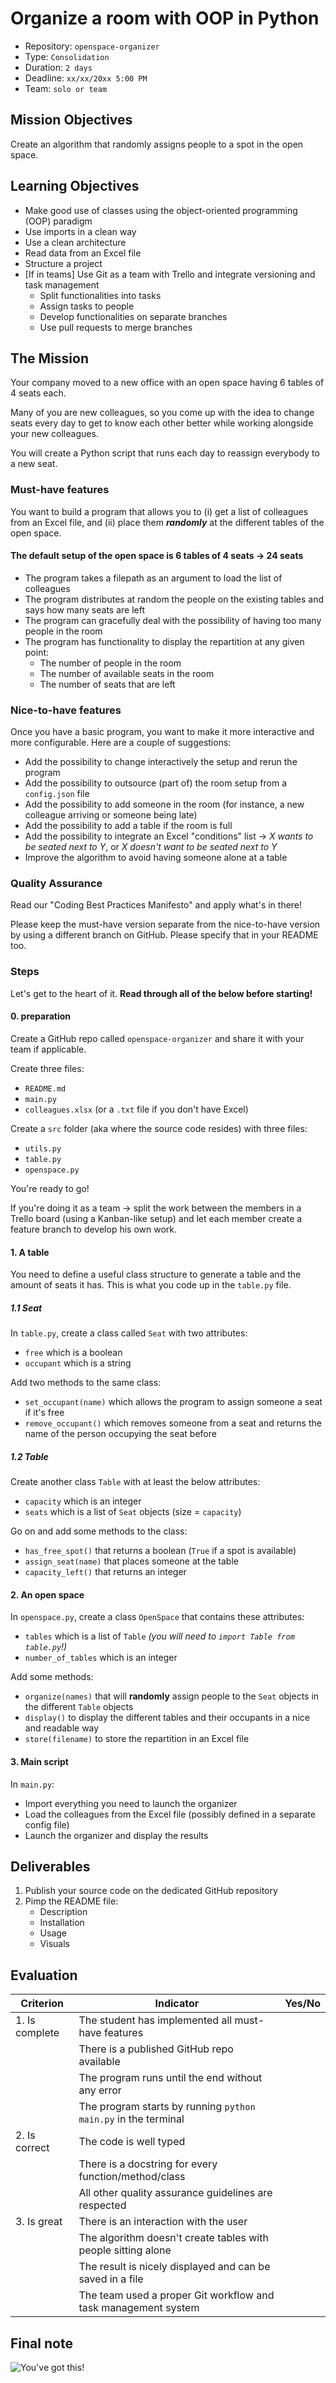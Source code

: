 # Organize a room with OOP in Python

- Repository: `openspace-organizer`
- Type: `Consolidation`
- Duration: `2 days`
- Deadline: `xx/xx/20xx 5:00 PM`
- Team: `solo or team`

## Mission Objectives

Create an algorithm that randomly assigns people to a spot in the open space.

## Learning Objectives

- Make good use of classes using the object-oriented programming (OOP) paradigm
- Use imports in a clean way
- Use a clean architecture
- Read data from an Excel file
- Structure a project
- [If in teams] Use Git as a team with Trello and integrate versioning and task management
  - Split functionalities into tasks
  - Assign tasks to people
  - Develop functionalities on separate branches
  - Use pull requests to merge branches

## The Mission

Your company moved to a new office with an open space having 6 tables of 4 seats each.

Many of you are new colleagues, so you come up with the idea to change seats every day to get to know each other better while working alongside your new colleagues.

You will create a Python script that runs each day to reassign everybody to a new seat.

### Must-have features

You want to build a program that allows you to (i) get a list of colleagues from an Excel file, and (ii) place them ***randomly*** at the different tables of the open space.

#### The default setup of the open space is 6 tables of 4 seats → 24 seats ####

- The program takes a filepath as an argument to load the list of colleagues 
- The program distributes at random the people on the existing tables and says how many seats are left
- The program can gracefully deal with the possibility of having too many people in the room
- The program has functionality to display the repartition at any given point:
  - The number of people in the room 
  - The number of available seats in the room
  - The number of seats that are left

### Nice-to-have features

Once you have a basic program, you want to make it more interactive and more configurable. Here are a couple of suggestions:

- Add the possibility to change interactively the setup and rerun the program
- Add the possibility to outsource (part of) the room setup from a `config.json` file
- Add the possibility to add someone in the room (for instance, a new colleague arriving or someone being late)
- Add the possibility to add a table if the room is full
- Add the possibility to integrate an Excel "conditions" list → _X wants to be seated next to Y_, or _X doesn't want to be seated next to Y_
- Improve the algorithm to avoid having someone alone at a table

### Quality Assurance

Read our "Coding Best Practices Manifesto" and apply what's in there!

Please keep the must-have version separate from the nice-to-have version by using a different branch on GitHub. Please specify that in your README too.

### Steps

Let's get to the heart of it. **Read through all of the below before starting!**

#### 0. preparation

Create a GitHub repo called `openspace-organizer` and share it with your team if applicable. 

Create three files:
- `README.md`
- `main.py`
- `colleagues.xlsx` (or a `.txt` file if you don't have Excel)

Create a `src` folder (aka where the source code resides) with three files:
- `utils.py`
- `table.py`
- `openspace.py`

You're ready to go!

If you're doing it as a team → split the work between the members in a Trello board (using a Kanban-like setup) and let each member create a feature branch to develop his own work.

#### 1. A table

You need to define a useful class structure to generate a table and the amount of seats it has. This is what you code up in the `table.py` file.

##### 1.1 Seat

In `table.py`, create a class called `Seat` with two attributes:
- `free` which is a boolean
- `occupant` which is a string

Add two methods to the same class: 
- `set_occupant(name)` which allows the program to assign someone a seat if it's free
- `remove_occupant()` which removes someone from a seat and returns the name of the person occupying the seat before

##### 1.2 Table

Create another class `Table` with at least the below attributes:
- `capacity` which is an integer
- `seats` which is a list of `Seat` objects (size = `capacity`)

Go on and add some methods to the class:
- `has_free_spot()` that returns a boolean (`True` if a spot is available)
- `assign_seat(name)` that places someone at the table
- `capacity_left()` that returns an integer

#### 2. An open space

In `openspace.py`, create a class `OpenSpace` that contains these attributes:
- `tables` which is a list of `Table` _(you will need to `import Table from table.py`!)_
- `number_of_tables` which is an integer

Add some methods:
- `organize(names)` that will **randomly** assign people to the `Seat` objects in the different `Table` objects
- `display()` to display the different tables and their occupants in a nice and readable way
- `store(filename)` to store the repartition in an Excel file

#### 3. Main script

In `main.py`:
- Import everything you need to launch the organizer
- Load the colleagues from the Excel file (possibly defined in a separate config file)
- Launch the organizer and display the results

## Deliverables

1. Publish your source code on the dedicated GitHub repository
2. Pimp the README file:
   - Description
   - Installation
   - Usage
   - Visuals

## Evaluation

| Criterion      | Indicator                                                      | Yes/No |
| -------------- | -------------------------------------------------------------- | ------ |
| 1. Is complete | The student has implemented all must-have features             |        |
|                | There is a published GitHub repo available                     |        |
|                | The program runs until the end without any error               |        |
|                | The program starts by running `python main.py` in the terminal |        |
| 2. Is correct  | The code is well typed                                         |        |
|                | There is a docstring for every function/method/class           |        |
|                | All other quality assurance guidelines are respected           |        |
| 3. Is great    | There is an interaction with the user                          |        |
|                | The algorithm doesn't create tables with people sitting alone  |        |
|                | The result is nicely displayed and can be saved in a file      |        |
|                | The team used a proper Git workflow and task management system |        |

## Final note

![You've got this!](https://media.giphy.com/media/BcCoMy2A0eYELrRZ6O/giphy.gif)
